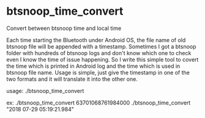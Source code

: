 # btsnoop_time_convert
Convert between btsnoop time and local time

Each time starting the Bluetooth under Android OS, the file name of old btsnoop file will be appended with a timestamp. Sometimes I got a btsnoop folder with hundreds of btsnoop logs and don't know which one to check even I know the time of issue happening. So I write this simple tool to covert the time which is printed in Android log and the time which is used in btsnoop file name. Usage is simple, just give the timestamp in one of the two formats and it will translate it into the other one.

usage: ./btsnoop_time_convert <btsnoop time or local time>

   ex: ./btsnoop_time_convert 63701068761984000
       ./btsnoop_time_convert "2018 07-29 05:19:21.984"
